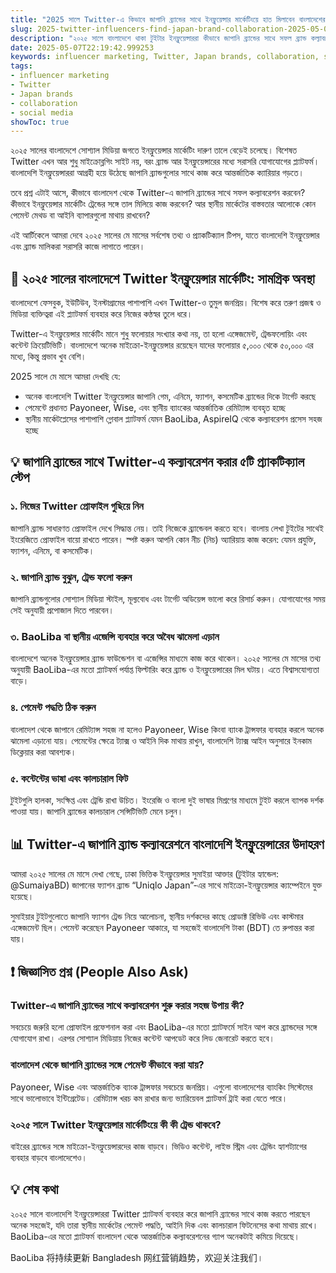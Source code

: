 ```yaml
---
title: "2025 সালে Twitter-এ কিভাবে জাপানি ব্র্যান্ডের সাথে ইনফ্লুয়েন্সার মার্কেটিংয়ে হাত মিলাবেন বাংলাদেশের ক্রিয়েটররা"
slug: 2025-twitter-influencers-find-japan-brand-collaboration-2025-05-07
description: "২০২৫ সালে বাংলাদেশে থাকা টুইটার ইনফ্লুয়েন্সাররা কীভাবে জাপানি ব্র্যান্ডের সাথে সফল ব্র্যান্ড কল্যাবরেশনের সুযোগ নিতে পারে, স্থানীয় পেমেন্ট, মার্কেট অবস্থা এবং সোশ্যাল মিডিয়া কৌশল নিয়ে বিস্তৃত গাইড।"
date: 2025-05-07T22:19:42.999253
keywords: influencer marketing, Twitter, Japan brands, collaboration, social media
tags:
- influencer marketing
- Twitter
- Japan brands
- collaboration
- social media
showToc: true
---
```


২০২৫ সালের বাংলাদেশে সোশ্যাল মিডিয়া জগতে ইনফ্লুয়েন্সার মার্কেটিং দারুণ তালে বেড়েই চলেছে। বিশেষত Twitter এখন আর শুধু মাইক্রোব্লগিং সাইট নয়, বরং ব্র্যান্ড আর ইনফ্লুয়েন্সারের মধ্যে সরাসরি যোগাযোগের প্ল্যাটফর্ম। বাংলাদেশি ইনফ্লুয়েন্সাররা আগ্রহী হয়ে উঠেছে জাপানি ব্র্যান্ডগুলোর সাথে কাজ করে আন্তর্জাতিক ক্যারিয়ার গড়তে।

তবে প্রশ্ন এটাই আসে, কীভাবে বাংলাদেশ থেকে Twitter-এ জাপানি ব্র্যান্ডের সাথে সফল কল্যাবরেশন করবেন? কীভাবে ইনফ্লুয়েন্সার মার্কেটিং ট্রেন্ডের সঙ্গে তাল মিলিয়ে কাজ করবেন? আর স্থানীয় মার্কেটের বাস্তবতার আলোকে কোন পেমেন্ট মেথড বা আইনি ব্যাপারগুলো মাথায় রাখবেন?  

এই আর্টিকেলে আমরা দেবে ২০২৫ সালের মে মাসের সর্বশেষ তথ্য ও প্র্যাকটিক্যাল টিপস, যাতে বাংলাদেশি ইনফ্লুয়েন্সার এবং ব্র্যান্ড মালিকরা সরাসরি কাজে লাগাতে পারেন।

## 📢 ২০২৫ সালের বাংলাদেশে Twitter ইনফ্লুয়েন্সার মার্কেটিং: সামগ্রিক অবস্থা

বাংলাদেশে ফেসবুক, ইউটিউব, ইনস্টাগ্রামের পাশাপাশি এখন Twitter-ও তুমুল জনপ্রিয়। বিশেষ করে তরুণ প্রজন্ম ও মিডিয়া ব্যক্তিত্বরা এই প্ল্যাটফর্ম ব্যবহার করে নিজের কণ্ঠস্বর তুলে ধরে।

Twitter-এ ইনফ্লুয়েন্সার মার্কেটিং মানে শুধু ফলোয়ার সংখ্যার কথা নয়, তা হলো এঙ্গেজমেন্ট, ট্রেন্ডফলোয়িং এবং কন্টেন্ট ক্রিয়েটিভিটি। বাংলাদেশে অনেক মাইক্রো-ইনফ্লুয়েন্সার রয়েছেন যাদের ফলোয়ার ৫,০০০ থেকে ৫০,০০০ এর মধ্যে, কিন্তু প্রভাব খুব বেশি। 

2025 সালে মে মাসে আমরা দেখছি যে:

- অনেক বাংলাদেশি Twitter ইনফ্লুয়েন্সার জাপানি গেম, এনিমে, ফ্যাশন, কসমেটিক ব্র্যান্ডের দিকে টার্গেট করছে  
- পেমেন্টে প্রধানত Payoneer, Wise, এবং স্থানীয় ব্যাংকের আন্তর্জাতিক রেমিট্যান্স ব্যবহৃত হচ্ছে  
- স্থানীয় মার্কেটপ্লেসের পাশাপাশি গ্লোবাল প্ল্যাটফর্ম যেমন BaoLiba, AspireIQ থেকে কল্যাবরেশন প্রসেস সহজ হচ্ছে  

## 💡 জাপানি ব্র্যান্ডের সাথে Twitter-এ কল্যাবরেশন করার ৫টি প্র্যাকটিক্যাল স্টেপ

### ১. নিজের Twitter প্রোফাইল গুছিয়ে নিন

জাপানি ব্র্যান্ড সাধারণত প্রোফাইল দেখে সিদ্ধান্ত নেয়। তাই নিজেকে ব্র্যান্ডেবল করতে হবে। বাংলায় লেখা টুইটের সাথেই ইংরেজিতে প্রোফাইল বায়ো রাখতে পারেন। স্পষ্ট করুন আপনি কোন নীচ (নিচ) অ্যারিয়ায় কাজ করেন: যেমন প্রযুক্তি, ফ্যাশন, এনিমে, বা কসমেটিক।

### ২. জাপানি ব্র্যান্ড বুঝুন, ট্রেন্ড ফলো করুন

জাপানি ব্র্যান্ডগুলোর সোশ্যাল মিডিয়া স্টাইল, মূল্যবোধ এবং টার্গেট অডিয়েন্স ভালো করে রিসার্চ করুন। যোগাযোগের সময় সেই অনুযায়ী প্রপোজাল দিতে পারবেন। 

### ৩. BaoLiba বা স্থানীয় এজেন্সি ব্যবহার করে অবৈধ ঝামেলা এড়ান

বাংলাদেশে অনেক ইনফ্লুয়েন্সার ব্র্যান্ড ফাউন্ডেশন বা এজেন্সির মাধ্যমে কাজ করে থাকেন। ২০২৫ সালের মে মাসের তথ্য অনুযায়ী BaoLiba-এর মতো প্ল্যাটফর্ম পর্যাপ্ত ফিল্টারিং করে ব্র্যান্ড ও ইনফ্লুয়েন্সারের মিল ঘটায়। এতে বিশ্বাসযোগ্যতা বাড়ে।

### ৪. পেমেন্ট পদ্ধতি ঠিক করুন

বাংলাদেশ থেকে জাপানে রেমিট্যান্স সহজ না হলেও Payoneer, Wise কিংবা ব্যাংক ট্রান্সফার ব্যবহার করলে অনেক ঝামেলা এড়ানো যায়। পেমেন্টের ক্ষেত্রে ট্যাক্স ও আইনি দিক মাথায় রাখুন, বাংলাদেশি ট্যাক্স আইন অনুসারে ইনকাম ডিক্লেয়ার করা আবশ্যক।  

### ৫. কন্টেন্টের ভাষা এবং কালচারাল ফিট

টুইটগুলি হালকা, সংক্ষিপ্ত এবং ট্রেন্ডি রাখা উচিত। ইংরেজি ও বাংলা দুই ভাষার মিশ্রণের মাধ্যমে টুইট করলে ব্যাপক দর্শক পাওয়া যায়। জাপানি ব্র্যান্ডের কালচারাল সেন্সিটিভিটি মেনে চলুন।

## 📊 Twitter-এ জাপানি ব্র্যান্ড কল্যাবরেশনে বাংলাদেশি ইনফ্লুয়েন্সারের উদাহরণ

আমরা ২০২৫ সালের মে মাসে দেখা গেছে, ঢাকা ভিত্তিক ইনফ্লুয়েন্সার সুমাইয়া আক্তার (টুইটার হ্যান্ডেল: @SumaiyaBD) জাপানের ফ্যাশন ব্র্যান্ড “Uniqlo Japan”-এর সাথে মাইক্রো-ইনফ্লুয়েন্সার ক্যাম্পেইনে যুক্ত হয়েছে। 

সুমাইয়ার টুইটগুলোতে জাপানি ফ্যাশন ট্রেন্ড নিয়ে আলোচনা, স্থানীয় দর্শকদের কাছে প্রোডাক্ট রিভিউ এবং কাস্টমার এঙ্গেজমেন্ট ছিল। পেমেন্ট করেছেন Payoneer আকারে, যা সহজেই বাংলাদেশি টাকা (BDT) তে রুপান্তর করা যায়।

## ❗ জিজ্ঞাসিত প্রশ্ন (People Also Ask)

### Twitter-এ জাপানি ব্র্যান্ডের সাথে কল্যাবরেশন শুরু করার সহজ উপায় কী?

সবচেয়ে জরুরি হলো প্রোফাইল প্রফেশনাল করা এবং BaoLiba-এর মতো প্ল্যাটফর্মে সাইন আপ করে ব্র্যান্ডদের সঙ্গে যোগাযোগ রাখা। এরপর সোশ্যাল মিডিয়ায় নিজের কন্টেন্ট আপডেট করে লিড জেনারেট করতে হবে।

### বাংলাদেশ থেকে জাপানি ব্র্যান্ডের সঙ্গে পেমেন্ট কীভাবে করা যায়?

Payoneer, Wise এবং আন্তর্জাতিক ব্যাংক ট্রান্সফার সবচেয়ে জনপ্রিয়। এগুলো বাংলাদেশের ব্যাংকিং সিস্টেমের সাথে ভালোভাবে ইন্টিগ্রেটেড। রেমিট্যান্স খরচ কম রাখার জন্য ভ্যারিয়েবল প্ল্যাটফর্ম ট্রাই করা যেতে পারে।

### ২০২৫ সালে Twitter ইনফ্লুয়েন্সার মার্কেটিংয়ে কী কী ট্রেন্ড থাকবে?

বাইরের ব্র্যান্ডের সঙ্গে মাইক্রো-ইনফ্লুয়েন্সারদের কাজ বাড়বে। ভিডিও কন্টেন্ট, লাইভ স্ট্রিম এবং ট্রেন্ডিং হ্যাশট্যাগের ব্যবহার বাড়বে বাংলাদেশেও।

## 💡 শেষ কথা

২০২৫ সালে বাংলাদেশি ইনফ্লুয়েন্সাররা Twitter প্ল্যাটফর্ম ব্যবহার করে জাপানি ব্র্যান্ডের সাথে কাজ করতে পারছেন অনেক সহজেই, যদি তারা স্থানীয় মার্কেটের পেমেন্ট পদ্ধতি, আইনি দিক এবং কালচারাল ফিটনেসের কথা মাথায় রাখে। BaoLiba-এর মতো প্ল্যাটফর্ম বাংলাদেশ থেকে আন্তর্জাতিক কল্যাবরেশনের গ্যাপ অনেকটাই কমিয়ে দিয়েছে।

BaoLiba 将持续更新 Bangladesh 网红营销趋势，欢迎关注我们।